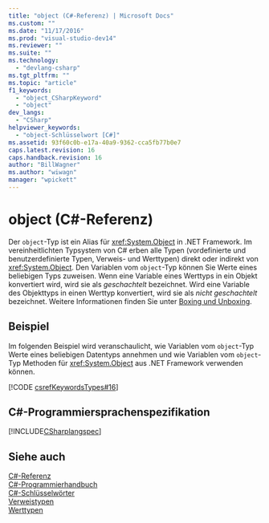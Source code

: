 ```yaml
---
title: "object (C#-Referenz) | Microsoft Docs"
ms.custom: ""
ms.date: "11/17/2016"
ms.prod: "visual-studio-dev14"
ms.reviewer: ""
ms.suite: ""
ms.technology: 
  - "devlang-csharp"
ms.tgt_pltfrm: ""
ms.topic: "article"
f1_keywords: 
  - "object_CSharpKeyword"
  - "object"
dev_langs: 
  - "CSharp"
helpviewer_keywords: 
  - "object-Schlüsselwort [C#]"
ms.assetid: 93f60c0b-e17a-40a9-9362-cca5fb77b0e7
caps.latest.revision: 16
caps.handback.revision: 16
author: "BillWagner"
ms.author: "wiwagn"
manager: "wpickett"
---
```

# object (C#-Referenz)
Der `object`\-Typ ist ein Alias für <xref:System.Object> in .NET Framework.  Im vereinheitlichten Typsystem von C\# erben alle Typen \(vordefinierte und benutzerdefinierte Typen, Verweis\- und Werttypen\) direkt oder indirekt von <xref:System.Object>.  Den Variablen vom `object`\-Typ können Sie Werte eines beliebigen Typs zuweisen.  Wenn eine Variable eines Werttyps in ein Objekt konvertiert wird, wird sie als *geschachtelt* bezeichnet.  Wird eine Variable des Objekttyps in einen Werttyp konvertiert, wird sie als *nicht geschachtelt* bezeichnet.  Weitere Informationen finden Sie unter [Boxing und Unboxing](../../../csharp/programming-guide/types/boxing-and-unboxing.md).  
  
## Beispiel  
 Im folgenden Beispiel wird veranschaulicht, wie Variablen vom `object`\-Typ Werte eines beliebigen Datentyps annehmen und wie Variablen vom `object`\-Typ Methoden für <xref:System.Object> aus .NET Framework verwenden können.  
  
 [!CODE [csrefKeywordsTypes#16](../CodeSnippet/VS_Snippets_VBCSharp/csrefKeywordsTypes#16)]  
  
## C\#\-Programmiersprachenspezifikation  
 [!INCLUDE[CSharplangspec](../../../csharp/language-reference/keywords/includes/csharplangspec_md.md)]  
  
## Siehe auch  
 [C\#\-Referenz](../../../csharp/language-reference/index.md)   
 [C\#\-Programmierhandbuch](../../../csharp/programming-guide/index.md)   
 [C\#\-Schlüsselwörter](../../../csharp/language-reference/keywords/index.md)   
 [Verweistypen](../../../csharp/language-reference/keywords/reference-types.md)   
 [Werttypen](../../../csharp/language-reference/keywords/value-types.md)